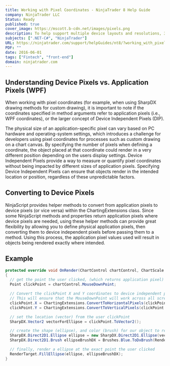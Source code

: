 ```yaml
---
title: Working with Pixel Coordinates - NinjaTrader 8 Help Guide
company: NinjaTrader LLC
Status: Ready
published: true
cover_image: https://mscott.b-cdn.net/images/pixels.png
description: To help support multiple device layouts and resolutions, 3rd party developers needed to be aware of the discrepancies that can occur between pixels and devices, as well as how to correct and prevent these issues from arising.
subjects: [".NET-C#", "NinjaTrader"]
URL: https://ninjatrader.com/support/helpGuides/nt8/?working_with_pixel_coordinates.htm
PDF: ""
date: 2016-06-01
tags: ["Fintech", "front-end"]
domain: ninjatrader.com
---
```


## Understanding Device Pixels vs. Application Pixels (WPF)

When working with pixel coordinates (for example, when using SharpDX drawing methods for custom drawing), it is important to note if the coordinates specified in method arguments refer to application pixels (i.e., WPF coordinates), or the larger concept of Device Independent Pixels (DIP).

The physical size of an application-specific pixel can vary based on PC hardware and operating-system settings, which introduces a challenge for developers using pixel coordinates for processes such as custom drawing on a chart canvas. By specifying the number of pixels when defining a coordinate, the object placed at that coordinate could render in a very different position depending on the users display settings. Device Independent Pixels provide a way to measure or quantify pixel coordinates without being impacted by different sizes of application pixels. Specifying Device Independent Pixels can ensure that objects render in the intended location or position, regardless of these unpredictable factors.

## Converting to Device Pixels

NinjaScript provides helper methods to convert from application pixels to device pixels (or vice versa) within the ChartingExtensions class. Since some NinjaScript methods and properties return application pixels where device pixels are needed, using these helper methods can provide great flexibility by allowing you to define physical application pixels, then converting them to device independent pixels before passing them to a method. Using this process, the application pixel values used will result in objects being rendered exactly where intended.

## Example

```C#
protected override void OnRender(ChartControl chartControl, ChartScale chartScale)
{
  // get the point the user clicked, (which returns application pixel)
  Point clickPoint = chartControl.MouseDownPoint;

  // Convert the clickPoint X and Y coordinates to device independent pixels (DIP)
  // This will ensure that the MouseDownPoint will work across all screen displays
  clickPoint.X = ChartingExtensions.ConvertToHorizontalPixels(clickPoint.X, chartControl.PresentationSource);
  clickPoint.Y = ChartingExtensions.ConvertToVerticalPixels(clickPoint.Y, chartControl.PresentationSource);

  // set the location (vector) from the user clickPoint
  SharpDX.Vector2 vectorForEllipse = clickPoint.ToVector2();

  // create the shape (ellipse), and color (brush) for our object to render
  SharpDX.Direct2D1.Ellipse ellipse = new SharpDX.Direct2D1.Ellipse(vectorForEllipse, 10f, 10f);
  SharpDX.Direct2D1.Brush ellipseBrushDX = Brushes.Blue.ToDxBrush(RenderTarget);

  // finally, render a ellipse at the exact point the user clicked
  RenderTarget.FillEllipse(ellipse, ellipseBrushDX);
}
```
